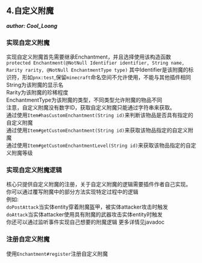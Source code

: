 ## 4.自定义附魔
_**author: Cool_Loong**_  
### 实现自定义附魔
实现自定义附魔首先需要继承Enchantment，并且选择使用该构造函数  
`protected Enchantment(@NotNull Identifier identifier, String name, Rarity rarity, @NotNull EnchantmentType type)`
其中Identifier是该附魔的标识符，形如`pnx:test`,保留`minecraft`命名空间不允许使用，不能与其他插件相同   
String为该附魔的显示名  
Rarity为该附魔的珍稀程度  
EnchantmentType为该附魔的类型，不同类型允许附魔的物品不同  
注意，自定义附魔没有数字ID，获取自定义附魔只能通过字符串来获取。  
通过使用`Item#hasCustomEnchantment(String id)`来判断该物品是否具有指定的自定义附魔  
通过使用`Item#getCustomEnchantment(String id)`来获取该物品指定的自定义附魔  
通过使用`Item#getCustomEnchantmentLevel(String id)`来获取该物品指定的自定义附魔等级  

### 实现自定义附魔逻辑
核心只提供自定义附魔的注册，关于自定义附魔的逻辑需要插件作者自己实现。  
你可以通过覆写附魔中的部分方法实现特定过程中的逻辑  
例如:  
`doPostAttack`当实体entity穿着附魔盔甲，被实体attacker攻击时触发  
`doAttack`当实体attacker使用具有附魔的武器攻击实体entity时触发  
你还可以通过监听事件实现自己想要的附魔逻辑
更多详情见javadoc

### 注册自定义附魔
使用`Enchantment#register`注册自定义附魔